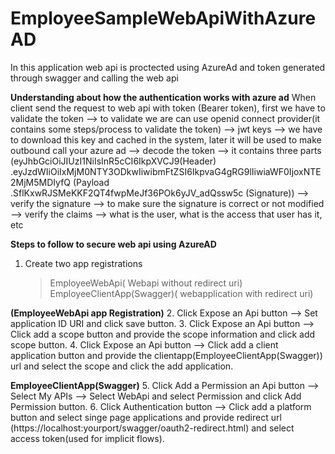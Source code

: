 # EmployeeSampleWebApiWithAzureAD
In this application web api is proctected using AzureAd and token generated through swagger and calling the web api

**Understanding about how the authentication works with azure ad**
When client send the request to web api with token (Bearer token), first we have to validate the token
   --> to validate we are can use openid connect provider(it contains some steps/process to validate the token)
		--> jwt keys --> we have to download this key and cached in the system, later it will be used to make outbound call your azure ad
		--> decode the token --> it contains three parts (eyJhbGciOiJIUzI1NiIsInR5cCI6IkpXVCJ9(Header)
			.eyJzdWIiOiIxMjM0NTY3ODkwIiwibmFtZSI6IkpvaG4gRG9lIiwiaWF0IjoxNTE2MjM5MDIyfQ (Payload
			.SflKxwRJSMeKKF2QT4fwpMeJf36POk6yJV_adQssw5c (Signature))
		--> verify the signature --> to make sure the signature is correct or not modified
		--> verify the claims --> what is the user, what is the access that user has it, etc

**Steps to follow to secure web api using AzureAD**

1. Create two app registrations

   > EmployeeWebApi( Webapi without redirect uri)
   > EmployeeClientApp(Swagger)( webapplication with redirect uri)
   
**(EmployeeWebApi app Registration)**
2. Click Expose an Api button  --> Set application ID URI and click save button.
3. Click Expose an Api button  --> Click add a scope button and provide the scope information and click add scope button.
4. Click Expose an Api button  --> Click add a client application button and provide the clientapp(EmployeeClientApp(Swagger)) url and select the scope and click the add application. 

**EmployeeClientApp(Swagger)**
5. Click Add a Permission an Api button --> Select My APIs --> Select WebApi and select Permission and click Add Permission button.
6. Click Authentication button --> Click add a platform button and select singe page applications and provide redirect url (https://localhost:yourport/swagger/oauth2-redirect.html) and select access token(used for implicit flows).



